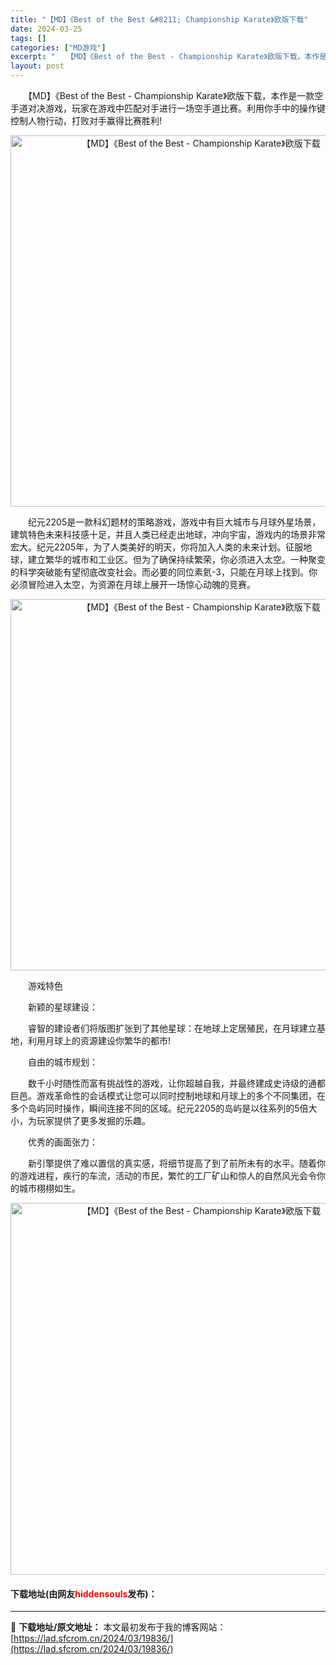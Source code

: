 ```yaml
---
title: "【MD】《Best of the Best &#8211; Championship Karate》欧版下载"
date: 2024-03-25
tags: []
categories: ["MD游戏"]
excerpt: "　　【MD】《Best of the Best - Championship Karate》欧版下载，本作是一款空手道对决游戏，玩家在游戏中匹配对手进行一场空手道比赛。利用你手中的操作键控制人物行动，打败对手赢得比赛胜利! 　　纪元2205是一款科幻题材的策略游戏，游戏中有巨大城市与月球外星场景，建&hellip;"
layout: post
---
```


 <p>　　【MD】《Best of the Best - Championship Karate》欧版下载，本作是一款空手道对决游戏，玩家在游戏中匹配对手进行一场空手道比赛。利用你手中的操作键控制人物行动，打败对手赢得比赛胜利!</p> <p align="center"><img align="" border="0" src="https://lad.sfcrom.cn/wp-content/uploads/2024/03/20240325_6601072b5b8d4.png" width="594" alt="【MD】《Best of the Best - Championship Karate》欧版下载" /></p> <p>　　纪元2205是一款科幻题材的策略游戏，游戏中有巨大城市与月球外星场景，建筑特色未来科技感十足，并且人类已经走出地球，冲向宇宙，游戏内的场景非常宏大。纪元2205年，为了人类美好的明天，你将加入人类的未来计划。征服地球，建立繁华的城市和工业区。但为了确保持续繁荣，你必须进入太空。一种聚变的科学突破能有望彻底改变社会。而必要的同位素氦-3，只能在月球上找到。你必须冒险进入太空，为资源在月球上展开一场惊心动魄的竞赛。</p> <p align="center"><img align="" border="0" src="https://lad.sfcrom.cn/wp-content/uploads/2024/03/20240325_6601072c03385.png" width="594" alt="【MD】《Best of the Best - Championship Karate》欧版下载" /></p> <p>　　游戏特色</p> <p>　　新颖的星球建设：</p> <p>　　睿智的建设者们将版图扩张到了其他星球：在地球上定居殖民，在月球建立基地，利用月球上的资源建设你繁华的都市!</p> <p>　　自由的城市规划：</p> <p>　　数千小时随性而富有挑战性的游戏，让你超越自我，并最终建成史诗级的通都巨邑。游戏革命性的会话模式让您可以同时控制地球和月球上的多个不同集团，在多个岛屿同时操作，瞬间连接不同的区域。纪元2205的岛屿是以往系列的5倍大小，为玩家提供了更多发掘的乐趣。</p> <p>　　优秀的画面张力：</p> <p>　　新引擎提供了难以置信的真实感，将细节提高了到了前所未有的水平。随着你的游戏进程，疾行的车流，活动的市民，繁忙的工厂矿山和惊人的自然风光会令你的城市栩栩如生。</p> <p align="center"><img align="" border="0" src="https://lad.sfcrom.cn/wp-content/uploads/2024/03/20240325_6601072cc49e4.png" width="595" alt="【MD】《Best of the Best - Championship Karate》欧版下载" /></p> <p><h4>下载地址(由网友<font color="red">hiddensouls</font>发布)：</h4></p> 

---
📖 **下载地址/原文地址：** 本文最初发布于我的博客网站：[https://lad.sfcrom.cn/2024/03/19836/](https://lad.sfcrom.cn/2024/03/19836/)
